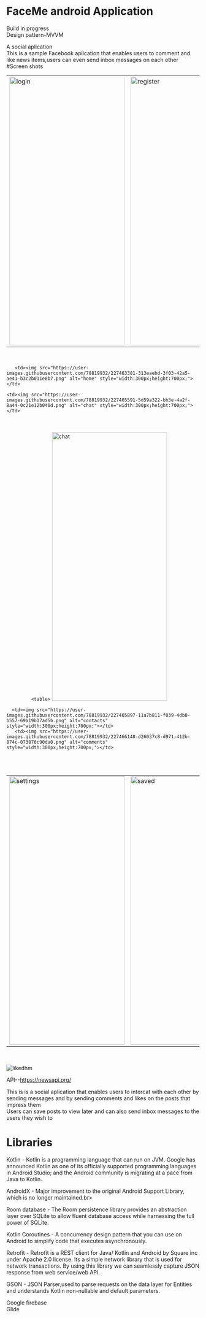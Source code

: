 # FaceMe android Application<br>
Build in progress<br>
Design pattern-MVVM<br>

A social aplication<br>
This is a  sample Facebook aplication  that enables users to comment and like news items,users can even send inbox messages on each other <br>
#Screen shots


 <table>
  <tr>
    <td><img src="https://user-images.githubusercontent.com/78819932/227462909-1f33ff6e-d86b-489b-acba-d869375b7867.png" alt="login" style="width:300px;height:700px;"></td>
      <td><img src="https://user-images.githubusercontent.com/78819932/227463127-acc2fa0b-f516-4ad6-97c8-ba6a4743c384.png" alt="register" style="width:300px;height:700px;"></td>
     
   
  </tr>
  
</table><br>

<table>
  <tr>
 
       <td><img src="https://user-images.githubusercontent.com/78819932/227463381-313eaebd-3f03-42a5-ae41-b3c2b011e8b7.png" alt="home" style="width:300px;height:700px;"></td>
   
    <td><img src="https://user-images.githubusercontent.com/78819932/227465591-5d59a322-bb3e-4a2f-8a44-0c21e12b040d.png" alt="chat" style="width:300px;height:700px;"></td>
   
   
 
  </tr>
  
</table><br
            
             <table>
  <tr>

   <td><img src="https://user-images.githubusercontent.com/78819932/227470985-37e7190e-d8c0-4b95-851b-390c2d6560ca.png" alt="chat" style="width:300px;height:700px;"></td>  
   
  </tr>
  
</table><br>




 <table>
  <tr>
   
      <td><img src="https://user-images.githubusercontent.com/78819932/227465897-11a7b811-f039-4db8-b557-69a19b17ad5b.png" alt="contacts" style="width:300px;height:700px;"></td>
       <td><img src="https://user-images.githubusercontent.com/78819932/227466148-d26037c8-d971-412b-874c-073876c90da0.png" alt="comments" style="width:300px;height:700px;"></td>
   
  </tr>
  
</table><br>


 <table>
  <tr>
    <td><img src="https://user-images.githubusercontent.com/78819932/227467278-4002a568-ce58-4bcd-b208-6bffdc7c2a90.png" alt="settings" style="width:300px;height:700px;"></td>
      <td><img src="https://user-images.githubusercontent.com/78819932/227467645-c62385f7-b647-44d8-86fe-86682110516c.png" alt="saved" style="width:300px;height:700px;"></td>
     
   
  </tr>
  
</table><br>



![likedhm](https://user-images.githubusercontent.com/78819932/227470985-37e7190e-d8c0-4b95-851b-390c2d6560ca.png)


API--https://newsapi.org/

This is is a social aplication that enables users to intercat with each other by sending messages and by sending comments and likes on the posts that impress them<br>
Users can save posts to view later  and can also send inbox messages to the users they wish to

# Libraries<br>

Kotlin - Kotlin is a programming language that can run on JVM. Google has announced Kotlin as one of its officially supported programming languages in Android Studio; and the Android community is migrating at a pace from Java to Kotlin.<br>

AndroidX - Major improvement to the original Android Support Library, which is no longer maintained.br>

Room database - The Room persistence library provides an abstraction layer over SQLite to allow fluent database access while harnessing the full power of SQLite.<br>


Kotlin Coroutines - A concurrency design pattern that you can use on Android to simplify code that executes asynchronously.<br>

Retrofit - Retrofit is a REST client for Java/ Kotlin and Android by Square inc under Apache 2.0 license. Its a simple network library that is used for network transactions. By using this library we can seamlessly capture JSON response from web service/web API.<br>

GSON - JSON Parser,used to parse requests on the data layer for Entities and understands Kotlin non-nullable and default parameters.<br>

Google firebase<br>
Glide 






